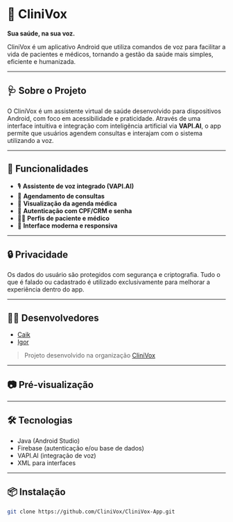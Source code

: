 # 🤖 CliniVox

**Sua saúde, na sua voz.**

CliniVox é um aplicativo Android que utiliza comandos de voz para facilitar a vida de pacientes e médicos, tornando a gestão da saúde mais simples, eficiente e humanizada.

---

## 🩺 Sobre o Projeto

O CliniVox é um assistente virtual de saúde desenvolvido para dispositivos Android, com foco em acessibilidade e praticidade. Através de uma interface intuitiva e integração com inteligência artificial via **VAPI.AI**, o app permite que usuários agendem consultas e interajam com o sistema utilizando a voz.

---

## 🚀 Funcionalidades

- 🎙️ **Assistente de voz integrado (VAPI.AI)**
- 📅 **Agendamento de consultas**
- 📌 **Visualização da agenda médica**
- 🔐 **Autenticação com CPF/CRM e senha**
- 🧑‍⚕️ **Perfis de paciente e médico**
- 📲 **Interface moderna e responsiva**

---

## 🔒 Privacidade

Os dados do usuário são protegidos com segurança e criptografia. Tudo o que é falado ou cadastrado é utilizado exclusivamente para melhorar a experiência dentro do app.

---

## 👨‍💻 Desenvolvedores

- [Caik](https://github.com/)  
- [Igor](https://github.com/)  

> Projeto desenvolvido na organização [CliniVox](https://github.com/CliniVox)

---

## 📷 Pré-visualização


---

## 🛠️ Tecnologias

- Java (Android Studio)
- Firebase (autenticação e/ou base de dados)
- VAPI.AI (integração de voz)
- XML para interfaces

---

## 📦 Instalação

```bash
git clone https://github.com/CliniVox/CliniVox-App.git
